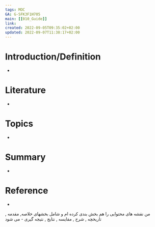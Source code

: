 ```yaml
---
tags: MOC 
GA: G-SFK3F1H705
main: [[010_Guide]]
link: 
created: 2022-09-05T09:35:02+02:00
updated: 2022-09-07T11:38:17+02:00
---
```

# Introduction/Definition
- 
# Literature
- 
# Topics
- 
# Summary 
- 
# Reference
- 



من نقشه های محتوایی را هم بخش بندی کرده ام و شامل بخشهای خلاصه, مقدمه , تاریخچه , شرح , مقایسه , نتایج , نتیجه گیری - می شود